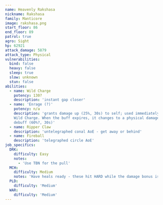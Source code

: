 ```yaml
---
name: Heavenly Rakshasa
nickname: Rakshasa
family: Manticore
image: rakshasa.png
start_floor: 86
end_floor: 89
patrol: true
agro: Sight
hp: 62921
attack_damage: 5879
attack_type: Physical
vulnerabilities:
  bind: false
  heavy: false
  sleep: true
  slow: unknown
  stun: false
abilities:
  - name: Wild Charge
    potency: 130?
    description: 'instant gap closer'
  - name: 'Enrage (?)'
    potency: n/a
    description: 'grants damage up (25%, 30s) to self; used immediately after
    Wild Charge. When the buff expires, it changes to a physical damage down
    debuff (60%?, 30s)'
  - name: Ripper Claw
    description: 'untelegraphed conal AoE - get away or behind'
  - name: Fireball
    description: 'telegraphed circle AoE'
job_specifics:
  DRK:
    difficulty: Easy
    notes:
      - 'Use TBN for the pull'
  MCH:
    difficulty: Medium
    notes: 'Have heals ready - these hit HARD while the damage bonus is up'
  PLD:
    difficulty: 'Medium'
  WAR:
    difficulty: 'Medium'
---
```

